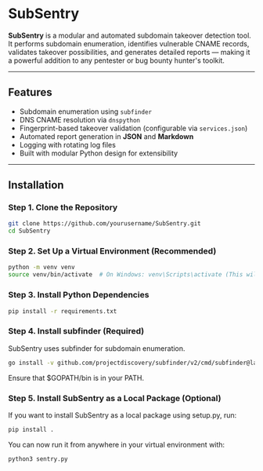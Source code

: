 # SubSentry

**SubSentry** is a modular and automated subdomain takeover detection tool. It performs subdomain enumeration, identifies vulnerable CNAME records, validates takeover possibilities, and generates detailed reports — making it a powerful addition to any pentester or bug bounty hunter's toolkit.

---

## Features

- Subdomain enumeration using `subfinder`
- DNS CNAME resolution via `dnspython`
- Fingerprint-based takeover validation (configurable via `services.json`)
- Automated report generation in **JSON** and **Markdown**
- Logging with rotating log files
- Built with modular Python design for extensibility

---

## Installation

### Step 1. Clone the Repository

```bash
git clone https://github.com/yourusername/SubSentry.git
cd SubSentry
```
### Step 2. Set Up a Virtual Environment (Recommended)

```bash
python -m venv venv
source venv/bin/activate  # On Windows: venv\Scripts\activate (This will activate the virtual environment.)
```
### Step 3. Install Python Dependencies

```bash
pip install -r requirements.txt
```
### Step 4. Install subfinder (Required)
SubSentry uses subfinder for subdomain enumeration.

```bash
go install -v github.com/projectdiscovery/subfinder/v2/cmd/subfinder@latest
```
Ensure that $GOPATH/bin is in your PATH.

### Step 5. Install SubSentry as a Local Package (Optional)
If you want to install SubSentry as a local package using setup.py, run:

```bash
pip install .
```
You can now run it from anywhere in your virtual environment with:
```bash
python3 sentry.py
```
